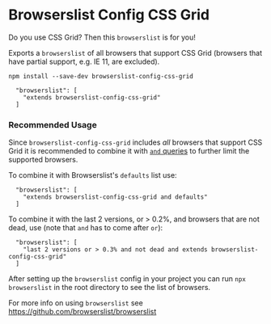 # Browserslist Config CSS Grid

Do you use CSS Grid? Then this `browserslist` is for you!

Exports a `browserslist` of all browsers that support CSS Grid (browsers that have partial support, e.g. IE 11, are excluded).

```
npm install --save-dev browserslist-config-css-grid
```

```
  "browserslist": [
    "extends browserslist-config-css-grid"
  ]
```

### Recommended Usage

Since `browserslist-config-css-grid` includes _all_ browsers that support CSS Grid it is recommended to combine it with [`and` queries](https://github.com/browserslist/browserslist#query-composition) to further limit the supported browsers.

To combine it with Browserslist's `defaults` list use:
```
  "browserslist": [
    "extends browserslist-config-css-grid and defaults"
  ]
```

To combine it with the last 2 versions, or > 0.2%, and browsers that are not dead, use (note that `and` has to come after `or`):

```
  "browserslist": [
    "last 2 versions or > 0.3% and not dead and extends browserslist-config-css-grid"
  ]
```

After setting up the `browserslist` config in your project you can run `npx browserslist` in the root directory to see the list of browsers.

For more info on using `browserslist` see https://github.com/browserslist/browserslist
